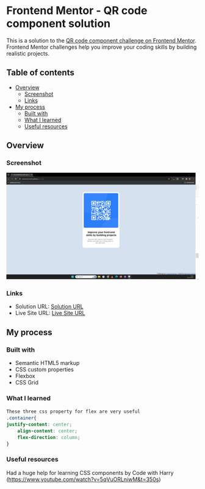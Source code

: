 # Frontend Mentor - QR code component solution

This is a solution to the [QR code component challenge on Frontend Mentor](https://www.frontendmentor.io/challenges/qr-code-component-iux_sIO_H). Frontend Mentor challenges help you improve your coding skills by building realistic projects. 

## Table of contents

- [Overview](#overview)
  - [Screenshot](#screenshot)
  - [Links](#links)
- [My process](#my-process)
  - [Built with](#built-with)
  - [What I learned](#what-i-learned)
  - [Useful resources](#useful-resources)

## Overview

### Screenshot

![](./design/screenshot.png)

### Links

- Solution URL:  [Solution URL](https://github.com/ashutoshverma23/qr-code)
- Live Site URL: [Live Site URL](https://ashutoshverma23.github.io/qr-code/)

## My process

### Built with

- Semantic HTML5 markup
- CSS custom properties
- Flexbox
- CSS Grid

### What I learned

```css
These three css property for flex are very useful
.container{
justify-content: center;
    align-content: center;
    flex-direction: column;
}
```

### Useful resources

Had a huge help for learning CSS components by Code with Harry (https://www.youtube.com/watch?v=5qVuORLniwM&t=350s)

